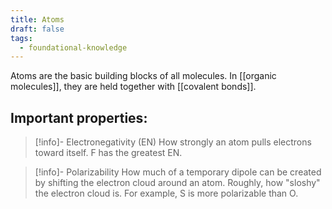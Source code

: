 ```yaml
---
title: Atoms
draft: false
tags:
  - foundational-knowledge
---
```

Atoms are the basic building blocks of all molecules. In [[organic molecules]], they are held together with [[covalent bonds]].

## Important properties:
> [!info]- Electronegativity (EN)
> How strongly an atom pulls electrons toward itself. F has the greatest EN.

> [!info]- Polarizability
> How much of a temporary dipole can be created by shifting the electron cloud around an atom. Roughly, how "sloshy" the electron cloud is. For example, S is more polarizable than O.

